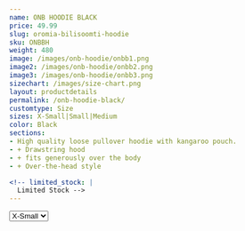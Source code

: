```yaml
---
name: ONB HOODIE BLACK
price: 49.99
slug: oromia-bilisoomti-hoodie
sku: ONBBH
weight: 480
image: /images/onb-hoodie/onbb1.png
image2: /images/onb-hoodie/onbb2.png
image3: /images/onb-hoodie/onbb3.png
sizechart: /images/size-chart.png
layout: productdetails
permalink: /onb-hoodie-black/
customtype: Size
sizes: X-Small|Small|Medium
color: Black
sections: 
- High quality loose pullover hoodie with kangaroo pouch.
- + Drawstring hood
- + fits generously over the body
- + Over-the-head style

<!-- limited_stock: |
  Limited Stock -->
---
```



<select id="my-size">
	  <option>X-Small</option>
	  <option>Small</option>
	  <option>Medium</option>
	  <option disabled>Large</option>
	  <option disabled>X-Large</option>
</select>

<!-- Lorem ipsum dolor sit amet, consectetur adipiscing elit. Duis ullamcorper ante non vehicula eleifend.
Phasellus ut feugiat tellus, vitae malesuada mi. Sed placerat ultrices enim, id fermentum ante tincidunt nec.
Nulla ut mi bibendum, sodales ex ut, tempor odio. Mauris finibus elit eget ornare efficitur. Fusce a mauris vitae lorem. -->
